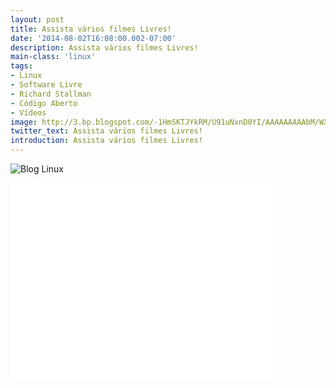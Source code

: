 ```yaml
---
layout: post
title: Assista vários filmes Livres!
date: '2014-08-02T16:08:00.002-07:00'
description: Assista vários filmes Livres!
main-class: 'linux'
tags:
- Linux
- Software Livre
- Richard Stallman
- Código Aberto
- Vídeos
image: http://3.bp.blogspot.com/-1HmSKTJYkRM/U91uNxnD0YI/AAAAAAAAAbM/WXTNEr8RtYE/s72-c/filmes-gnu-linux.jpg
twitter_text: Assista vários filmes Livres!
introduction: Assista vários filmes Livres!
---
```

![Blog Linux](http://3.bp.blogspot.com/-1HmSKTJYkRM/U91uNxnD0YI/AAAAAAAAAbM/WXTNEr8RtYE/s1600/filmes-gnu-linux.jpg "Blog Linux")
<iframe allowfullscreen="" frameborder="0" height="315" src="//www.youtube.com/embed/ZKo0aJmgV4Y" width="420"><iframe>
<iframe allowfullscreen="" frameborder="0" height="315" src="//www.youtube.com/embed/QGVRJXA6Nqs" width="420"><iframe>
<iframe allowfullscreen="" frameborder="0" height="315" src="//www.youtube.com/embed/YPqVO2L3K7M" width="420"><iframe>
<iframe allowfullscreen="" frameborder="0" height="315" src="//www.youtube.com/embed/I1zSS9FyOWU" width="420"><iframe>
<iframe allowfullscreen="" frameborder="0" height="315" src="//www.youtube.com/embed/d8GbxdEtiG0" width="420"><iframe>
